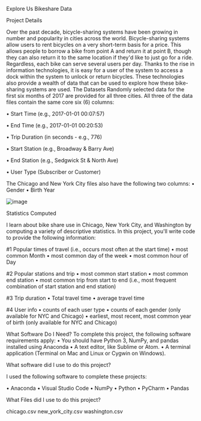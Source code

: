 Explore Us Bikeshare Data
 
Project Details

Over the past decade, bicycle-sharing systems have been growing in number and popularity in cities across the world. Bicycle-sharing systems allow users to rent bicycles on a very short-term basis for a price. This allows people to borrow a bike from point A and return it at point B, though they can also return it to the same location if they'd like to just go for a ride. Regardless, each bike can serve several users per day.
Thanks to the rise in information technologies, it is easy for a user of the system to access a dock within the system to unlock or return bicycles. These technologies also provide a wealth of data that can be used to explore how these bike-sharing systems are used.
The Datasets
Randomly selected data for the first six months of 2017 are provided for all three cities. All three of the data files contain the same core six (6) columns:


•	Start Time (e.g., 2017-01-01 00:07:57)

•	End Time (e.g., 2017-01-01 00:20:53)

•	Trip Duration (in seconds - e.g., 776)

•	Start Station (e.g., Broadway & Barry Ave)

•	End Station (e.g., Sedgwick St & North Ave)

•	User Type (Subscriber or Customer)

The Chicago and New York City files also have the following two columns:
•	Gender
•	Birth Year


 ![image](https://user-images.githubusercontent.com/108830669/179086278-22959b05-b5f0-407e-8e89-926916664331.png)
 

Statistics Computed



I learn about bike share use in Chicago, New York City, and Washington by computing a variety of descriptive statistics. In this project, you'll write code to provide the following information:


#1 Popular times of travel (i.e., occurs most often at the start time)
•	most common Month
•	most common day of the week
•	most common hour of Day

#2 Popular stations and trip
•	most common start station
•	most common end station
•	most common trip from start to end (i.e., most frequent combination of start station and end station)

#3 Trip duration
•	Total travel time
•	average travel time

#4 User info
•	counts of each user type
•	counts of each gender (only available for NYC and Chicago)
•	earliest, most recent, most common year of birth (only available for NYC and Chicago)


What Software Do I Need?
To complete this project, the following software requirements apply:
•	You should have Python 3, NumPy, and pandas installed using Anaconda
•	A text editor, like Sublime or Atom.
•	A terminal application (Terminal on Mac and Linux or Cygwin on Windows).

What software did I use to do this project?

I used the following software to complete these projects:

•	Anaconda
•	Visual Studio Code
•	NumPy 
•	Python
•	PyCharm
•	Pandas


What Files did I use to do this project?


chicago.csv
new_york_city.csv
washington.csv

